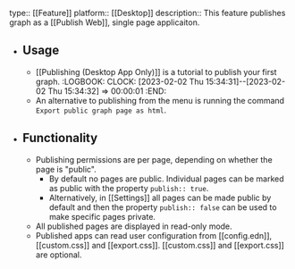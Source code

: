 type:: [[Feature]]
platform:: [[Desktop]]
description:: This feature publishes graph as a [[Publish Web]], single page applicaiton.

- ## Usage
	- [[Publishing (Desktop App Only)]] is a tutorial to publish your first graph.
	  :LOGBOOK:
	  CLOCK: [2023-02-02 Thu 15:34:31]--[2023-02-02 Thu 15:34:32] =>  00:00:01
	  :END:
	- An alternative to publishing from the menu is running the command `Export public graph page as html`.
- ## Functionality
	- Publishing permissions are per page, depending on whether the page is "public".
		- By default no pages are public. Individual pages can be marked as public with the property `publish:: true`.
		- Alternatively, in [[Settings]] all pages can be made public by default and then the property `publish:: false` can be used to make specific pages private.
	- All published pages are displayed in read-only mode.
	- Published apps can read user configuration from [[config.edn]], [[custom.css]] and [[export.css]]. [[custom.css]] and [[export.css]] are optional.
